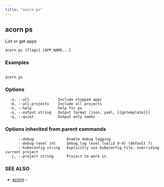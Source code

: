 ```yaml
---
title: "acorn ps"
---
```

## acorn ps

List or get apps

```
acorn ps [flags] [APP_NAME...]
```

### Examples

```

acorn ps
```

### Options

```
  -a, --all             Include stopped apps
  -A, --all-projects    Include all projects
  -h, --help            help for ps
  -o, --output string   Output format (json, yaml, {{gotemplate}})
  -q, --quiet           Output only names
```

### Options inherited from parent commands

```
      --debug               Enable debug logging
      --debug-level int     Debug log level (valid 0-9) (default 7)
      --kubeconfig string   Explicitly use kubeconfig file, overriding current project
  -j, --project string      Project to work in
```

### SEE ALSO

* [acorn](acorn.md)	 - 

